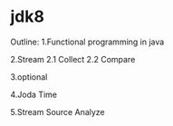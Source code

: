 # jdk8
Outline:
1.Functional programming in java

2.Stream
2.1 Collect
2.2 Compare

3.optional

4.Joda Time

5.Stream Source Analyze





